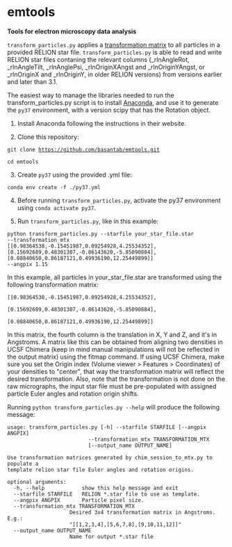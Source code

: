 # emtools
<strong>Tools for electron microscopy data analysis</strong>

<code>transform\_particles.py</code> applies a <a href="https://en.wikipedia.org/wiki/Transformation_matrix">transformation matrix</a> to all particles in a provided RELION star file. <code>transform\_particles.py</code> is able to read and write RELION star files contaning the relevant columns (\_rlnAngleRot, \_rlnAngleTilt, \_rlnAnglePsi, \_rlnOriginXAngst and \_rlnOriginYAngst, or \_rlnOriginX and \_rlnOriginY, in older RELION versions) from versions earlier and later than 3.1.

The easiest way to manage the libraries needed to run the transform_particles.py  script is to install <a href="https://www.anaconda.com/products/individual">Anaconda</a>, and use it to generate the <code>py37</code> environment, with a version scipy that has the Rotation object.

1) Install Anaconda following the instructions in their website.

2) Clone this repository:

<code>git clone https://github.com/basantab/emtools.git</code>

<code>cd emtools</code>

3) Create <code>py37</code> using the provided .yml file:

<code>conda env create -f ./py37.yml</code>

4) Before running <code>transform\_particles.py</code>, activate the py37 environment using <code>conda activate py37</code>.

5) Run <code>transform\_particles.py</code>, like in this example:

<code>python transform\_particles.py --starfile your\_star\_file.star --transformation\_mtx [[0.98364538,-0.15451987,0.09254928,4.25534352],[0.15692689,0.48301307,-0.86143620,-5.85090884],[0.08840650,0.86187121,0.49936190,12.25449899]] --angpix 1.15</code>

In this example, all particles in your\_star\_file.star are transformed using the following transformation matrix:

<code>[[0.98364538,-0.15451987,0.09254928,4.25534352],</code>

<code>[0.15692689,0.48301307,-0.86143620,-5.85090884],</code>

<code>[0.08840650,0.86187121,0.49936190,12.25449899]]</code>

In this matrix, the fourth column is the translation in X, Y and Z, and it's in Angstroms. A matrix like this can be obtained from aligning two densities in UCSF Chimera (keep in mind manual manipulations will not be reflected in the output matrix) using the fitmap command. If using UCSF Chimera, make sure you set the Origin index (Volume viewer \> Features \> Coordinates) of your densities to "center", that way the transformation matrix will reflect the desired transformation. Also, note that the transformation is not done on the raw micrographs, the input star file must be pre-populated with assigned particle Euler angles and rotation origin shifts.

Running <code>python transform\_particles.py --help</code> will produce the following message:

    usage: transform_particles.py [-h] --starfile STARFILE [--angpix ANGPIX]
                              --transformation_mtx TRANSFORMATION_MTX
                              [--output_name OUTPUT_NAME]

    Use transformation matrices generated by chim_session_to_mtx.py to populate a
    template relion star file Euler angles and rotation origins.

    optional arguments:
      -h, --help            show this help message and exit
      --starfile STARFILE   RELION *.star file to use as template.
      --angpix ANGPIX       Particle pixel size.
      --transformation_mtx TRANSFORMATION_MTX
                        Desired 3x4 transformation matrix in Angstroms. E.g.:
                        "[[1,2,3,4],[5,6,7,8],[9,10,11,12]]"
      --output_name OUTPUT_NAME
                        Name for output *.star file
